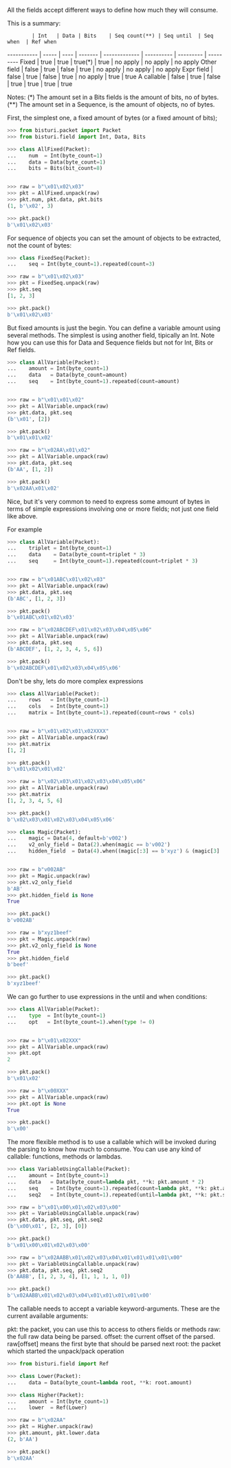 All the fields accept different ways to define how much they will consume.

This is a summary:

            | Int   | Data | Bits    | Seq count(**) | Seq until  | Seq when  | Ref when
----------- | ----- | ---- | ------- | ------------- | ---------- | --------- | ---------
Fixed       | true  | true | true(*) | true          | no apply   | no apply  | no apply
Other field | false | true | false   | true          | no apply   | no apply  | no apply
Expr field  | false | true | false   | true          | no apply   | true      | true
A callable  | false | true | false   | true          | true       | true      | true


Notes: (\*) The amount set in a Bits fields is the amount of bits, no of bytes.
      (\*\*) The amount set in a Sequence, is the amount of objects, no of bytes.


First, the simplest one, a fixed amount of bytes (or a fixed amount of bits);

```python
>>> from bisturi.packet import Packet
>>> from bisturi.field import Int, Data, Bits

>>> class AllFixed(Packet):
...    num  = Int(byte_count=1)
...    data = Data(byte_count=1)
...    bits = Bits(bit_count=8)


>>> raw = b"\x01\x02\x03"
>>> pkt = AllFixed.unpack(raw)
>>> pkt.num, pkt.data, pkt.bits
(1, b'\x02', 3)

>>> pkt.pack()
b'\x01\x02\x03'

```

For sequence of objects you can set the amount of objects to be extracted, not the count of bytes:

```python
>>> class FixedSeq(Packet):
...    seq = Int(byte_count=1).repeated(count=3)

>>> raw = b"\x01\x02\x03"
>>> pkt = FixedSeq.unpack(raw)
>>> pkt.seq
[1, 2, 3]

>>> pkt.pack()
b'\x01\x02\x03'

```

But fixed amounts is just the begin. You can define a variable amount using several
methods.
The simplest is using another field, tipically an Int.
Note how you can use this for Data and Sequence fields but not for Int, Bits or Ref fields.

```python
>>> class AllVariable(Packet):
...    amount = Int(byte_count=1)
...    data   = Data(byte_count=amount)
...    seq    = Int(byte_count=1).repeated(count=amount)


>>> raw = b"\x01\x01\x02"
>>> pkt = AllVariable.unpack(raw)
>>> pkt.data, pkt.seq
(b'\x01', [2])

>>> pkt.pack()
b'\x01\x01\x02'

>>> raw = b"\x02AA\x01\x02"
>>> pkt = AllVariable.unpack(raw)
>>> pkt.data, pkt.seq
(b'AA', [1, 2])

>>> pkt.pack()
b'\x02AA\x01\x02'

```

Nice, but it's very common to need to express some amount of bytes in terms of
simple expressions involving one or more fields; not just one field like above.

For example

```python
>>> class AllVariable(Packet):
...    triplet = Int(byte_count=1)
...    data    = Data(byte_count=triplet * 3)
...    seq     = Int(byte_count=1).repeated(count=triplet * 3)


>>> raw = b"\x01ABC\x01\x02\x03"
>>> pkt = AllVariable.unpack(raw)
>>> pkt.data, pkt.seq
(b'ABC', [1, 2, 3])

>>> pkt.pack()
b'\x01ABC\x01\x02\x03'

>>> raw = b"\x02ABCDEF\x01\x02\x03\x04\x05\x06"
>>> pkt = AllVariable.unpack(raw)
>>> pkt.data, pkt.seq
(b'ABCDEF', [1, 2, 3, 4, 5, 6])

>>> pkt.pack()
b'\x02ABCDEF\x01\x02\x03\x04\x05\x06'

```

Don't be shy, lets do more complex expressions

```python
>>> class AllVariable(Packet):
...    rows   = Int(byte_count=1)
...    cols   = Int(byte_count=1)
...    matrix = Int(byte_count=1).repeated(count=rows * cols)


>>> raw = b"\x01\x02\x01\x02XXXX"
>>> pkt = AllVariable.unpack(raw)
>>> pkt.matrix
[1, 2]

>>> pkt.pack()
b'\x01\x02\x01\x02'

>>> raw = b"\x02\x03\x01\x02\x03\x04\x05\x06"
>>> pkt = AllVariable.unpack(raw)
>>> pkt.matrix
[1, 2, 3, 4, 5, 6]

>>> pkt.pack()
b'\x02\x03\x01\x02\x03\x04\x05\x06'

```

```python
>>> class Magic(Packet):
...    magic = Data(4, default=b'v002')
...    v2_only_field = Data(2).when(magic == b'v002')
...    hidden_field  = Data(4).when((magic[:3] == b'xyz') & (magic[3] != b'\x00'))


>>> raw = b"v002AB"
>>> pkt = Magic.unpack(raw)
>>> pkt.v2_only_field
b'AB'
>>> pkt.hidden_field is None
True

>>> pkt.pack()
b'v002AB'

>>> raw = b"xyz1beef"
>>> pkt = Magic.unpack(raw)
>>> pkt.v2_only_field is None
True
>>> pkt.hidden_field
b'beef'

>>> pkt.pack()
b'xyz1beef'

```

We can go further to use expressions in the until and when conditions:

```python
>>> class AllVariable(Packet):
...    type  = Int(byte_count=1)
...    opt   = Int(byte_count=1).when(type != 0)


>>> raw = b"\x01\x02XXX"
>>> pkt = AllVariable.unpack(raw)
>>> pkt.opt
2

>>> pkt.pack()
b'\x01\x02'

>>> raw = b"\x00XXX"
>>> pkt = AllVariable.unpack(raw)
>>> pkt.opt is None
True

>>> pkt.pack()
b'\x00'

```

The more flexible method is to use a callable which will be invoked during the
parsing to know how much to consume.
You can use any kind of callable: functions, methods or lambdas.

```python
>>> class VariableUsingCallable(Packet):
...    amount = Int(byte_count=1)
...    data   = Data(byte_count=lambda pkt, **k: pkt.amount * 2)
...    seq    = Int(byte_count=1).repeated(count=lambda pkt, **k: pkt.amount * 2)
...    seq2   = Int(byte_count=1).repeated(until=lambda pkt, **k: pkt.seq2[-1]==0)

>>> raw = b"\x01\x00\x01\x02\x03\x00"
>>> pkt = VariableUsingCallable.unpack(raw)
>>> pkt.data, pkt.seq, pkt.seq2
(b'\x00\x01', [2, 3], [0])

>>> pkt.pack()
b'\x01\x00\x01\x02\x03\x00'

>>> raw = b"\x02AABB\x01\x02\x03\x04\x01\x01\x01\x01\x00"
>>> pkt = VariableUsingCallable.unpack(raw)
>>> pkt.data, pkt.seq, pkt.seq2
(b'AABB', [1, 2, 3, 4], [1, 1, 1, 1, 0])

>>> pkt.pack()
b'\x02AABB\x01\x02\x03\x04\x01\x01\x01\x01\x00'

```

The callable needs to accept a variable keyword-arguments. These are the current
available arguments:

   pkt:     the packet, you can use this to access to others fields or methods
   raw:     the full raw data being be parsed.
   offset:  the current offset of the parsed. raw[offset] means the first byte that should be parsed next
   root:    the packet which started the unpack/pack operation

```python
>>> from bisturi.field import Ref

>>> class Lower(Packet):
...    data = Data(byte_count=lambda root, **k: root.amount)

>>> class Higher(Packet):
...    amount = Int(byte_count=1)
...    lower  = Ref(Lower)

>>> raw = b"\x02AA"
>>> pkt = Higher.unpack(raw)
>>> pkt.amount, pkt.lower.data
(2, b'AA')

>>> pkt.pack()
b'\x02AA'

```


